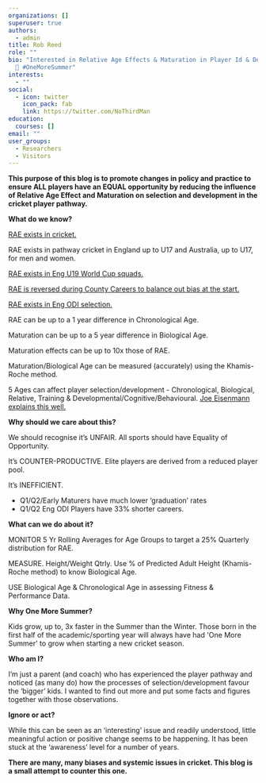```yaml
---
organizations: []
superuser: true
authors:
  - admin
title: Rob Reed
role: ""
bio: "Interested in Relative Age Effects & Maturation in Player Id & Development
  🏏 #OneMoreSummer"
interests:
  - ""
social:
  - icon: twitter
    icon_pack: fab
    link: https://twitter.com/NoThirdMan
education:
  courses: []
email: ""
user_groups:
  - Researchers
  - Visitors
---
```

**This purpose of this blog is to promote changes in policy and practice to ensure ALL players have an EQUAL opportunity by reducing the influence of Relative Age Effect and Maturation on selection and development in the cricket player pathway.**

**What do we know?**

[RAE exists in cricket.](https://onemoresummer.co.uk/post/do-we-have-a-relative-age-effect-in-cricket/)

RAE exists in pathway cricket in England up to U17 and Australia, up to U17, for men and women.

[RAE exists in Eng U19 World Cup squads.](onemoresummer.co.uk/post/rae-increasing-in-england-u19-world-cup-squads/)

[RAE is reversed during County Careers to balance out bias at the start.](https://onemoresummer.co.uk/post/how-rae-affects-a-county-career/)

[](https://onemoresummer.co.uk/post/how-rae-affects-a-county-career/)[RAE exists in Eng ODI selection.](https://onemoresummer.co.uk/post/but-weve-just-won-a-world-cup/)

RAE can be up to a 1 year difference in Chronological Age.

Maturation can be up to a 5 year difference in Biological Age.

Maturation effects can be up to 10x those of RAE.

Maturation/Biological Age can be measured (accurately) using the Khamis-Roche method.

5 Ages can affect player selection/development - Chronological, Biological, Relative, Training & Developmental/Cognitive/Behavioural. [Joe Eisenmann explains this well.](https://ironmanperformance.org/new-blogs/2020/6/17/lessons-in-growth-amp-maturation-of-young-athletes-the-5-ages-how-old-are-you)

**Why should we care about this?**

We should recognise it’s UNFAIR. All sports should have Equality of Opportunity.

It’s COUNTER-PRODUCTIVE. Elite players are derived from a reduced player pool.

It’s INEFFICIENT.

* Q1/Q2/Early Maturers have much lower ‘graduation’ rates
* Q1/Q2 Eng ODI Players have 33% shorter careers.

**What can we do about it?**

MONITOR 5 Yr Rolling Averages for Age Groups to target a 25% Quarterly distribution for RAE.

MEASURE. Height/Weight Qtrly. Use % of Predicted Adult Height (Khamis-Roche method) to know Biological Age.

USE Biological Age & Chronological Age in assessing Fitness & Performance Data.

**Why One More Summer?**

Kids grow, up to, 3x faster in the Summer than the Winter. Those born in the first half of the academic/sporting year will always have had 'One More Summer' to grow when starting a new cricket season.

**Who am I?**

I’m just a parent (and coach) who has experienced the player pathway and noticed (as many do) how the processes of selection/development favour the ‘bigger’ kids. I wanted to find out more and put some facts and figures together with those observations.

**Ignore or act?**

While this can be seen as an ‘interesting’ issue and readily understood, little meaningful action or positive change seems to be happening. It has been stuck at the ‘awareness’ level for a number of years.

**There are many, many biases and systemic issues in cricket. This blog is a small attempt to counter this one.**